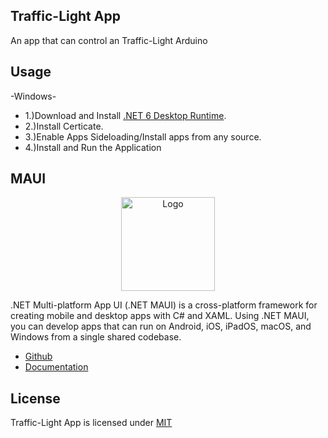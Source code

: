 ## Traffic-Light App

An app that can control an Traffic-Light Arduino

## Usage

-Windows-

* 1.)Download and Install [.NET 6 Desktop Runtime](https://dotnet.microsoft.com/en-us/download/dotnet/6.0).
* 2.)Install Certicate.
* 3.)Enable Apps Sideloading/Install apps from any source.
* 4.)Install and Run the Application

## MAUI

<p align="center"><img src="https://i.imgur.com/7mbari5.png" width="150px" height="auto" alt="Logo"></a></p>

.NET Multi-platform App UI (.NET MAUI) is a cross-platform framework for creating mobile and desktop apps with C# and XAML. Using .NET MAUI, you can develop apps that can run on Android, iOS, iPadOS, macOS, and Windows from a single shared codebase.

* [Github](https://github.com/dotnet/maui)
* [Documentation](https://docs.microsoft.com/en-us/dotnet/maui/)

## License

Traffic-Light App is licensed under [MIT](https://choosealicense.com/licenses/mit/)
